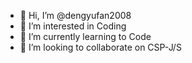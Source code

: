- 👋 Hi, I’m @dengyufan2008
- 👀 I’m interested in Coding
- 🌱 I’m currently learning to Code
- 💞️ I’m looking to collaborate on CSP-J/S

<!---
dengyufan2008/dengyufan2008 is a ✨ special ✨ repository because its `README.md` (this file) appears on your GitHub profile.
You can click the Preview link to take a look at your changes.
--->
